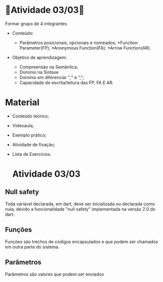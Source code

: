 # 📝Atividade 03/03📝

Formar grupo de 4 integrantes

* Conteúdo:
    * Parâmetros posicionais, opcionais e nomeados;
    *Function Parameter(FP);
    *Anonymous Function(FA);
    *Arrow Function(AR).
    
* Objetivo de aprendizagem:
    * Compreensão na Semântica;
    * Domínio na Sintaxe
    * Domínio em diferenciar ";" e ",";
    * Capacidade de escrita/leitura das FP, FA E AR.

# Material
* Conteúdo teórico;
* Videoaula;
* Exemplo prático;
* Atividade de fixação;
* Lista de Exercícios.
  
  
  # Atividade 03/03
## Null safety
Toda variável declarada, em dart, deve ser inicializada ou declarada como nula, devido a funcionalidade "null safety" implementada na versão 2.0 do dart.
## Funções
Funções são trechos de códigos encapsulados e que podem ser chamados em outra parte do sistema.
## Parâmetros
Parâmetros são valores que podem ser enviados 
